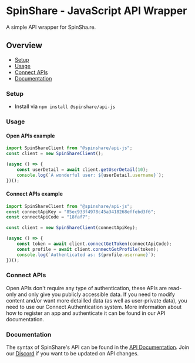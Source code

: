 # SpinShare - JavaScript API Wrapper
A simple API wrapper for SpinSha.re.

## Overview
- [Setup](#setup)
- [Usage](#usage)
- [Connect APIs](#connect-apis)
- [Documentation](#documentation)

### Setup
- Install via `npm install @spinshare/api-js`

### Usage
#### Open APIs example
```js
import SpinShareClient from "@spinshare/api-js";
const client = new SpinShareClient();

(async () => {
    const userDetail = await client.getUserDetail(10);
    console.log(`A wonderful user: ${userDetail.username}`);
})();
```

#### Connect APIs example
```js
import SpinShareClient from "@spinshare/api-js";
const connectApiKey = "85ec933f4978c45a3418268effebd3f6";
const connectApiCode = "18faf7";

const client = new SpinShareClient(connectApiKey);

(async () => {
    const token = await client.connectGetToken(connectApiCode);
    const profile = await client.connectGetProfile(token);
    console.log(`Authenticated as: ${profile.username}`);
})();
```

### Connect APIs
Open APIs don't require any type of authentication, these APIs are read-only and only give you publicly accessible data. If you need to modify content and/or want more detailled data (as well as user-private data), you need to use our Connect Authentication system. More information about how to register an app and authenticate it can be found in our API documentation.

### Documentation
The syntax of SpinShare's API can be found in the [API Documentation](https://spinsha.re/api/docs). Join our [Discord](https://spinsha.re/discord) if you want to be updated on API changes.